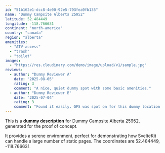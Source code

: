 ```yaml
---
id: "51b162e1-dcc8-4e00-92e5-793fea9fb135"
name: "Dummy Campsite Alberta 25952"
latitude: 52.484449
longitude: -118.766631
continent: "north-america"
country: "canada"
region: "alberta"
amenities:
  - "ATV-access"
  - "trash"
  - "toilet"
images:
  - "https://res.cloudinary.com/demo/image/upload/v1/sample.jpg"
reviews:
  - author: "Dummy Reviewer A"
    date: "2025-08-05"
    rating: 3
    comment: "A nice, quiet dummy spot with some basic amenities."
  - author: "Dummy Reviewer B"
    date: "2025-07-04"
    rating: 3
    comment: "Found it easily. GPS was spot on for this dummy location."
---
```


This is a **dummy description** for Dummy Campsite Alberta 25952, generated for the proof of concept.

It provides a serene environment, perfect for demonstrating how SvelteKit can handle a large number of static pages. The coordinates are 52.484449, -118.766631.
